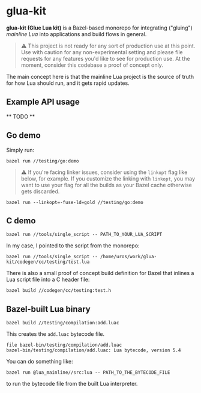 # glua-kit

**glua-kit (Glue Lua kit)** is a Bazel-based monorepo for integrating ("gluing") *mainline Lua* into applications and build flows in general.

> :warning: This project is not ready for any sort of production use at this point.
> Use with caution for any non-experimental setting and please file requests for any features you'd like to see for production use.
> At the moment, consider this codebase a proof of concept only.

The main concept here is that the mainline Lua project is the source of truth for how Lua should run, and it gets rapid updates.

## Example API usage

** TODO **

## Go demo

Simply run:

```
bazel run //testing/go:demo
```

> :warning: If you're facing linker issues, consider using the `linkopt` flag like below, for example.
> If you customize the linking with `linkopt`, you may want to use your flag for all the builds as your Bazel cache otherwise gets discarded.

```
bazel run --linkopt=-fuse-ld=gold //testing/go:demo
```

## C demo

```
bazel run //tools/single_script -- PATH_TO_YOUR_LUA_SCRIPT
```

In my case, I pointed to the script from the monorepo:

```
bazel run //tools/single_script -- /home/uros/work/glua-kit/codegen/cc/testing/test.lua
```

There is also a small proof of concept build definition for Bazel that inlines a Lua script file into a C header file:

```
bazel build //codegen/cc/testing:test.h
```

## Bazel-built Lua binary

```
bazel build //testing/compilation:add.luac
```

This creates the `add.luac` bytecode file.

```
file bazel-bin/testing/compilation/add.luac
bazel-bin/testing/compilation/add.luac: Lua bytecode, version 5.4
```

You can do something like:

```
bazel run @lua_mainline//src:lua -- PATH_TO_THE_BYTECODE_FILE
```

to run the bytecode file from the built Lua interpreter.